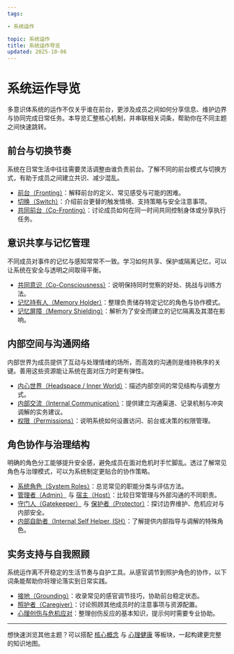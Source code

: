 ```yaml
---
tags:

- 系统运作

topic: 系统运作
title: 系统运作导览
updated: 2025-10-06
---
```


# 系统运作导览

多意识体系统的运作不仅关乎谁在前台，更涉及成员之间如何分享信息、维护边界与协同完成日常任务。本导览汇整核心机制，并串联相关词条，帮助你在不同主题之间快速跳转。

## 前台与切换节奏

系统在日常生活中往往需要灵活调整由谁负责前台。了解不同的前台模式与切换方式，有助于成员之间建立共识、减少混乱。

- [前台（Fronting）](entries/Front-Fronting.md)：解释前台的定义、常见感受与可能的困难。
- [切换（Switch）](entries/Switch.md)：介绍前台更替的触发情境、支持策略与安全注意事项。
- [共同前台（Co-Fronting）](entries/Co-Fronting.md)：讨论成员如何在同一时间共同控制身体或分享执行任务。

## 意识共享与记忆管理

不同成员对事件的记忆与感知常常不一致。学习如何共享、保护或隔离记忆，可以让系统在安全与透明之间取得平衡。

- [共同意识（Co-Consciousness）](entries/Co-Consciousness.md)：说明保持同时觉察的好处、挑战与训练方法。
- [记忆持有人（Memory Holder）](entries/Memory-Holder.md)：整理负责储存特定记忆的角色与协作模式。
- [记忆屏障（Memory Shielding）](entries/Memory-Shielding.md)：解析为了安全而建立的记忆隔离及其潜在影响。

## 内部空间与沟通网络

内部世界为成员提供了互动与处理情绪的场所，而高效的沟通则是维持秩序的关键。善用这些资源能让系统在面对压力时更有弹性。

- [内心世界（Headspace / Inner World）](entries/Headspace-Inner-World.md)：描述内部空间的常见结构与调整方式。
- [内部交流（Internal Communication）](entries/Internal-Communication.md)：提供建立沟通渠道、记录机制与冲突调解的实务建议。
- [权限（Permissions）](entries/Permissions.md)：说明系统如何设置访问、前台或决策的权限管理。

## 角色协作与治理结构

明确的角色分工能够提升安全感，避免成员在面对危机时手忙脚乱。透过了解常见角色与治理模式，可以为系统制定更贴合的协作策略。

- [系统角色（System Roles）](entries/System-Roles.md)：总览常见的职能分类与评估方法。
- [管理者（Admin）](entries/Admin.md) 与 [宿主（Host）](entries/Host.md)：比较日常管理与外部沟通的不同职责。
- [守门人（Gatekeeper）](entries/Gatekeeper.md) 与 [保护者（Protector）](entries/Protector.md)：探讨边界维护、危机应对与内部安全。
- [内部自助者（Internal Self Helper, ISH）](entries/Internal-Self-Helper-ISH.md)：了解提供内部指导与调解的特殊角色。

## 实务支持与自我照顾

系统运作离不开稳定的生活节奏与自护工具。从感官调节到照护角色的协作，以下词条能帮助你将理论落实到日常实践。

- [接地（Grounding）](entries/Grounding.md)：收录常见的感官调节技巧，协助前台稳定状态。
- [照护者（Caregiver）](entries/Caregiver.md)：讨论照顾其他成员时的注意事项与资源配置。
- [心理创伤与危机应对](entries/Trauma.md)：整理创伤反应的基本知识，提示何时需要专业协助。

---

想快速浏览其他主题？可以搭配 [核心概念](entries/Plurality.md) 与 [心理健康](entries/Dissociation.md) 等板块，一起构建更完整的知识地图。
